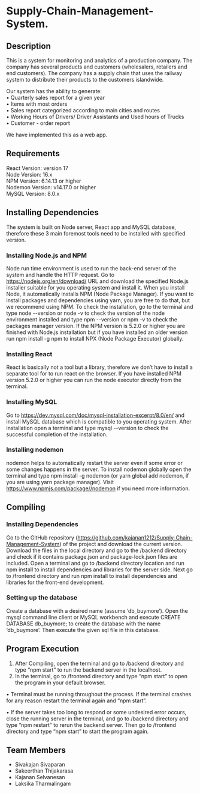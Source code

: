 # Supply-Chain-Management-System.

## Description

This is a system for monitoring and analytics of a production company. The company has several products and customers (wholesalers, retailers and end customers). The company has a supply chain that uses the railway system to distribute their products to the customers islandwide. 

Our system has the ability to generate: <br>
• Quarterly sales report for a given year <br>
• Items with most orders <br>
• Sales report categorized according to main cities and routes <br>
• Working Hours of Drivers/ Driver Assistants and Used hours of Trucks <br>
• Customer - order report

We have implemented this as a web app.

## Requirements

React Version: version 17 <br>
Node Version: 16.x <br>
NPM Version: 6.14.13 or higher <br>
Nodemon Version: v14.17.0 or higher <br>
MySQL Version: 8.0.x

## Installing Dependencies

The system is built on Node server, React app and MySQL database, therefore these 3 main foremost tools need to be installed with specified version.

### Installing Node.js and NPM

Node run time environment is used to run the back-end server of the system and handle the HTTP request. Go to https://nodejs.org/en/download/ URL and download the specified Node.js installer suitable for you operating system and install it. When you install Node, it automatically installs NPM (Node Package Manager). If you want to install packages and dependencies using yarn, you are free to do that, but we recommend using NPM.
To check the installation, go to the terminal and type node --version or node -v to check the version of the node environment installed and type npm --version or npm -v to check the packages manager version. If the NPM version is 5.2.0 or higher you are finished with Node.js installation but if you have installed an older version run npm install -g npm to install NPX (Node Package Executor) globally.

### Installing React

React is basically not a tool but a library, therefore we don’t have to install a separate tool for
to run react on the browser. If you have installed NPM version 5.2.0 or higher you can run
the node executor directly from the terminal.

### Installing MySQL

Go to https://dev.mysql.com/doc/mysql-installation-excerpt/8.0/en/ and install MySQL
database which is compatible to you operating system. After installation open a terminal and
type mysql --version to check the successful completion of the installation.

### Installing nodemon

nodemon helps to automatically restart the server even if some error or some changes
happens in the server. To install nodemon globally open the terminal and type npm install -g
nodemon (or yarn global add nodemon, if you are using yarn package manager). Visit
https://www.npmjs.com/package//nodemon if you need more information.


## Compiling

### Installing Dependencies

Go to the GitHub repository (https://github.com/kajanan1212/Supply-Chain-Management-System) of the project and download the current version. Download the files in the local directory and go to the /backend directory and check if it contains package.json and package-lock.json files are included. Open a terminal and go to /backend directory location and run npm install to install dependencies and libraries for the server side. Next go to /frontend directory and run npm install to install dependencies and libraries for the front-end development.

### Setting up the database

Create a database with a desired name (assume ‘db_buymore’). Open the mysql command line client or MySQL workbench and execute CREATE DATABASE db_buymore; to create the database with the name ‘db_buymore’. Then execute the given sql file in this database.


## Program Execution

1.	After Compiling, open the terminal and go to /backend directory and type “npm start” to run the backend server in the localhost. 
2.	In the terminal, go to /frontend directory and type “npm start” to open the program in your default browser. 

•	Terminal must be running throughout the process. If the terminal crashes for any reason restart the terminal again and “npm start”.

•	If the server takes too long to respond or some undesired error occurs, close the running server in the terminal, and go to /backend directory and type “npm restart” to rerun the backend server. Then go to /frontend directory and type “npm start” to start the program again.

## Team Members
<ul>
  <li>Sivakajan Sivaparan</li>
  <li>Sakeerthan Thijakarasa</li>
  <li>Kajanan Selvanesan</li>
  <li>Laksika Tharmalingam</li>
</ul>
